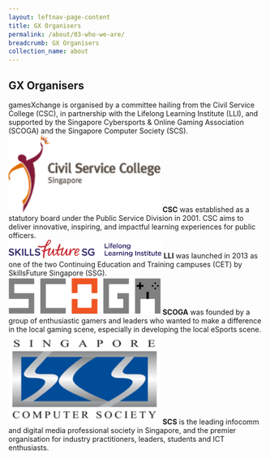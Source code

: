 ```yaml
---
layout: leftnav-page-content
title: GX Organisers
permalink: /about/03-who-we-are/
breadcrumb: GX Organisers
collection_name: about
---
```

## GX Organisers

gamesXchange is organised by a committee hailing from the Civil Service College (CSC), in partnership with the Lifelong Learning Institute (LLI), and supported by the Singapore Cybersports & Online Gaming Association (SCOGA) and the Singapore Computer Society (SCS).
<br>
<img src="/images/Civil_Service_College_Singapore_logo.png" alt="CSC" style="width:300px;">
**CSC** was established as a statutory board under the Public Service Division in 2001. CSC aims to deliver innovative, inspiring, and impactful learning experiences for public officers.
<br>
<img src="/images/SSG-LLI_Logo_H_RGB.png" alt="CSC" style="width:60%;height:60%;">
**LLI** was launched in 2013 as one of the two Continuing Education and Training campuses (CET) by SkillsFuture Singapore (SSG).
<br>
<img src="/images/SCOGA.png" alt="CSC" style="width:300px;">
**SCOGA** was founded by a group of enthusiastic gamers and leaders who wanted to make a difference in the local gaming scene, especially in developing the local eSports scene.
<br>
<img src="/images/Picture3.png" alt="CSC" style="width:300px;">
**SCS** is the leading infocomm and digital media professional society in Singapore, and the premier organisation for industry practitioners, leaders, students and ICT enthusiasts.
